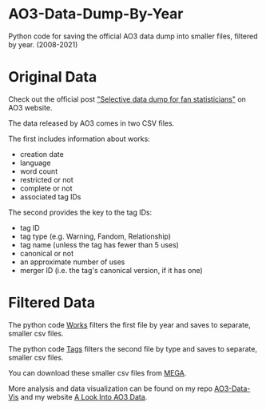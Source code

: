 # AO3-Data-Dump-By-Year
Python code for saving the official AO3 data dump into smaller files, filtered by year. (2008-2021)

# Original Data

Check out the official post ["Selective data dump for fan statisticians"](https://www.archiveofourown.org/admin_posts/18804) on AO3 website.

The data released by AO3 comes in two CSV files.

The first includes information about works:

- creation date
- language
- word count
- restricted or not
- complete or not
- associated tag IDs

The second provides the key to the tag IDs:

- tag ID
- tag type (e.g. Warning, Fandom, Relationship)
- tag name (unless the tag has fewer than 5 uses)
- canonical or not
- an approximate number of uses
- merger ID (i.e. the tag's canonical version, if it has one)

# Filtered Data

The python code [Works](Works.ipynb) filters the first file by year and saves to separate, smaller csv files.

The python code [Tags](Tags.ipynb) filters the second file by type and saves to separate, smaller csv files.

You can download these smaller csv files from [MEGA](https://mega.nz/folder/wkxiTD7S#-s0nBJVPIdXdhLGwcHDYDQ).
    
More analysis and data visualization can be found on my repo [AO3-Data-Vis](https://github.com/amecreate/ao3-data-vis) and my website [A Look Into AO3 Data](https://amecreate.github.io/ao3-data-vis/).
